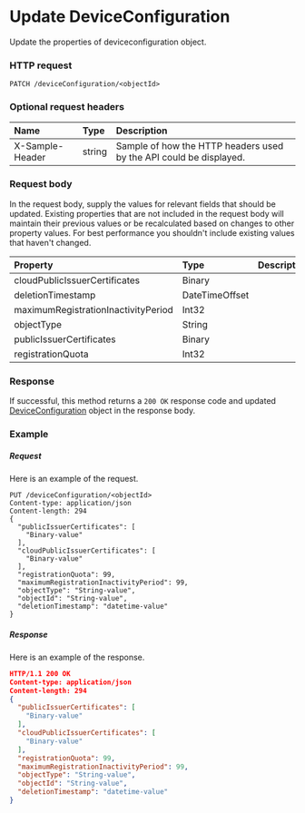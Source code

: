 # Update DeviceConfiguration

Update the properties of deviceconfiguration object.
### HTTP request
```http
PATCH /deviceConfiguration/<objectId>
```
### Optional request headers
| Name       | Type | Description|
|:-----------|:------|:----------|
| X-Sample-Header  | string  | Sample of how the HTTP headers used by the API could be displayed.|

### Request body
In the request body, supply the values for relevant fields that should be updated. Existing properties that are not included in the request body will maintain their previous values or be recalculated based on changes to other property values. For best performance you shouldn't include existing values that haven't changed.

| Property	   | Type	|Description|
|:---------------|:--------|:----------|
|cloudPublicIssuerCertificates|Binary||
|deletionTimestamp|DateTimeOffset||
|maximumRegistrationInactivityPeriod|Int32||
|objectType|String||
|publicIssuerCertificates|Binary||
|registrationQuota|Int32||

### Response
If successful, this method returns a `200 OK` response code and updated [DeviceConfiguration](../resources/deviceconfiguration.md) object in the response body.
### Example
##### Request
Here is an example of the request.
```http
PUT /deviceConfiguration/<objectId>
Content-type: application/json
Content-length: 294
{
  "publicIssuerCertificates": [
    "Binary-value"
  ],
  "cloudPublicIssuerCertificates": [
    "Binary-value"
  ],
  "registrationQuota": 99,
  "maximumRegistrationInactivityPeriod": 99,
  "objectType": "String-value",
  "objectId": "String-value",
  "deletionTimestamp": "datetime-value"
}
```
##### Response
Here is an example of the response.
```json
HTTP/1.1 200 OK
Content-type: application/json
Content-length: 294
{
  "publicIssuerCertificates": [
    "Binary-value"
  ],
  "cloudPublicIssuerCertificates": [
    "Binary-value"
  ],
  "registrationQuota": 99,
  "maximumRegistrationInactivityPeriod": 99,
  "objectType": "String-value",
  "objectId": "String-value",
  "deletionTimestamp": "datetime-value"
}
```
